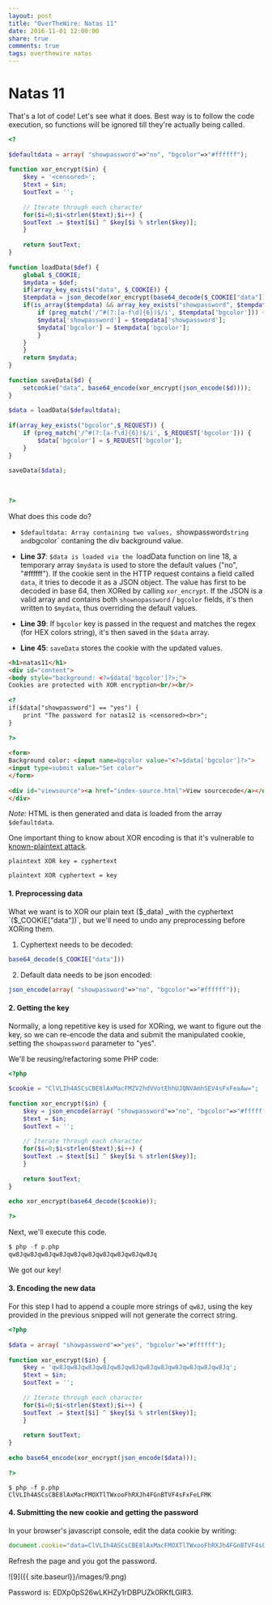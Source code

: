 ```yaml
---
layout: post
title: "OverTheWire: Natas 11"
date: 2016-11-01 12:00:00
share: true
comments: true
tags: overthewire natas
---
```


# Natas 11

That's a lot of code! Let's see what it does. Best way is to follow the code execution, so functions will be ignored till they're actually being called.

```php
<?  
  
$defaultdata = array( "showpassword"=>"no", "bgcolor"=>"#ffffff");  
  
function xor_encrypt($in) {  
    $key = '<censored>';  
    $text = $in;  
    $outText = '';  
  
    // Iterate through each character  
    for($i=0;$i<strlen($text);$i++) {  
    $outText .= $text[$i] ^ $key[$i % strlen($key)];  
    }  
  
    return $outText;  
}  
  
function loadData($def) {  
    global $_COOKIE;  
    $mydata = $def;  
    if(array_key_exists("data", $_COOKIE)) {  
    $tempdata = json_decode(xor_encrypt(base64_decode($_COOKIE["data"])), true);  
    if(is_array($tempdata) && array_key_exists("showpassword", $tempdata) && array_key_exists("bgcolor", $tempdata)) {  
        if (preg_match('/^#(?:[a-f\d]{6})$/i', $tempdata['bgcolor'])) {  
        $mydata['showpassword'] = $tempdata['showpassword'];  
        $mydata['bgcolor'] = $tempdata['bgcolor'];  
        }  
    }  
    }  
    return $mydata;  
}  
  
function saveData($d) {  
    setcookie("data", base64_encode(xor_encrypt(json_encode($d))));  
}  
  
$data = loadData($defaultdata);  
  
if(array_key_exists("bgcolor",$_REQUEST)) {  
    if (preg_match('/^#(?:[a-f\d]{6})$/i', $_REQUEST['bgcolor'])) {  
        $data['bgcolor'] = $_REQUEST['bgcolor'];  
    }  
}  
  
saveData($data);  
  
  
  
?>  
```
  
What does this code do?  

  * `$defaultdata: Array containing two values, `showpassword` string and `bgcolor` contaning the div background value.
  
  * **Line 37**: `$data is loaded via the `loadData function on line 18, a temporary array `$mydata` is used to store the default values ("no", "#ffffff"). If the cookie sent in the HTTP request contains a field called `data`, it tries to decode it as a JSON object. The value has first to be decoded in base 64, then XORed by calling `xor_encrypt`. If the JSON is a valid array and contains both `shownopassword` / `bgcolor` fields, it's then written to `$mydata`, thus overriding the default values.
  
  * **Line 39**: If `bgcolor` key is passed in the request and matches the regex (for HEX colors string), it's then saved in the `$data` array.
  
  * **Line 45**: `saveData` stores the cookie with the updated values. 

```html
<h1>natas11</h1>  
<div id="content">  
<body style="background: <?=$data['bgcolor']?>;">  
Cookies are protected with XOR encryption<br/><br/>  
  
<?  
if($data["showpassword"] == "yes") {  
    print "The password for natas12 is <censored><br>";  
}  
  
?>  
  
<form>  
Background color: <input name=bgcolor value="<?=$data['bgcolor']?>">  
<input type=submit value="Set color">  
</form>  
  
<div id="viewsource"><a href="index-source.html">View sourcecode</a></div>  
</div>  
```
  
*Note:* HTML is then generated and data is loaded from the array `$defaultdata`. 

One important thing to know about XOR encoding is that it's vulnerable to [known-plaintext attack](https://en.wikipedia.org/wiki/Known-plaintext_attack). 

`plaintext XOR key = cyphertext`

`plaintext XOR cyphertext = key`

#### 1\. Preprocessing data  

What we want is to XOR our plain text ($_data) _with the cyphertext `($_COOKIE["data"])`, but we'll need to undo any preprocessing before XORing them.  

  1. Cyphertext needs to be decoded: 
  ```php
  base64_decode($_COOKIE["data"]))
  ```
  
  2. Default data needs to be json encoded: 
  ```php 
  json_encode(array( "showpassword"=>"no", "bgcolor"=>"#ffffff"));
  ```

#### 2\. Getting the key

Normally, a long repetitive key is used for XORing, we want to figure out the key, so we can re-encode the data and submit the manipulated cookie, setting the `showpassword` parameter to "yes".

We'll be reusing/refactoring some PHP code:

```php
<?php  
  
$cookie = "ClVLIh4ASCsCBE8lAxMacFMZV2hdVVotEhhUJQNVAmhSEV4sFxFeaAw=";  
  
function xor_encrypt($in) {  
    $key = json_encode(array( "showpassword"=>"no", "bgcolor"=>"#ffffff"));  
    $text = $in;  
    $outText = '';  
  
    // Iterate through each character  
    for($i=0;$i<strlen($text);$i++) {  
    $outText .= $text[$i] ^ $key[$i % strlen($key)];  
    }  
  
    return $outText;  
}  
  
echo xor_encrypt(base64_decode($cookie));  
  
?>  
```

Next, we'll execute this code.

```php
$ php -f p.php  
qw8Jqw8Jqw8Jqw8Jqw8Jqw8Jqw8Jqw8Jqw8Jqw8Jq  
```

We got our key!  
  
#### 3\. Encoding the new data

For this step I had to append a couple more strings of `qw8J`, using the key provided in the previous snipped will not generate the correct string.  

```php
<?php  
  
$data = array( "showpassword"=>"yes", "bgcolor"=>"#ffffff");  
  
function xor_encrypt($in) {  
    $key = 'qw8Jqw8Jqw8Jqw8Jqw8Jqw8Jqw8Jqw8Jqw8Jqw8Jqw8Jqw8Jq';  
    $text = $in;  
    $outText = '';  
  
    // Iterate through each character  
    for($i=0;$i<strlen($text);$i++) {  
    $outText .= $text[$i] ^ $key[$i % strlen($key)];  
    }  
  
    return $outText;  
}  
  
echo base64_encode(xor_encrypt(json_encode($data)));  
  
?>  
```

```console 
$ php -f p.php  
ClVLIh4ASCsCBE8lAxMacFMOXTlTWxooFhRXJh4FGnBTVF4sFxFeLFMK  
```

#### 4\. Submitting the new cookie and getting the password

In your browser's javascript console, edit the data cookie by writing:

```javascript
document.cookie="data=ClVLIh4ASCsCBE8lAxMacFMOXTlTWxooFhRXJh4FGnBTVF4sFxFeLFMK"
```
Refresh the page and you got the password.

![9]({{ site.baseurl}}/images/9.png)

Password is: EDXp0pS26wLKHZy1rDBPUZk0RKfLGIR3.